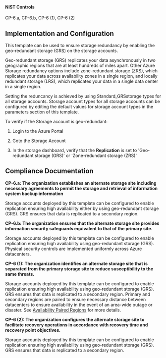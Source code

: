 #### NIST Controls
CP-6.a, CP-6.b, CP-6 (1), CP-6 (2)

## Implementation and Configuration

This template can be used to ensure storage redundancy by enabling the geo-redundant storage (GRS) on the storage accounts.

Geo-redundant storage (GRS) replicates your data asynchronously in two geographic regions that are at least hundreds of miles apart.  Other Azure Storage redundancy options include zone-redundant storage (ZRS), which replicates your data across availability zones in a single region, and locally redundant storage (LRS), which replicates your data in a single data center in a single region.

Setting the reduncancy is achieved by using Standard_GRSstorage types for all storage accounts. Storage account types for all storage accounts can be configured by editing the default values for storage account types in the parameters section of this template.

To verify if the Storage account is geo-redundant:

1) Login to the Azure Portal

2) Goto the Storage Account

3)  In the storage dashboard, verify that the **Replication** is set to 'Geo-redundant storage (GRS)' or 'Zone-redundant storage (ZRS)'


## Compliance Documentation

**CP-6.a: The organization establishes an alternate storage site including necessary agreements to permit the storage and retrieval of information system backup information**

Storage accounts deployed by this template can be configured to enable replication ensuring high availability either by using geo-redundant storage (GRS). GRS ensures that data is replicated to a secondary region.

**CP-6.b: The organization ensures that the alternate storage site provides information security safeguards equivalent to that of the primary site.**

Storage accounts deployed by this template can be configured to enable replication ensuring high availability using geo-redundant storage (GRS). Physical security controls are implemented uniformly across Azure datacenters.

**CP-6 (1): The organization identifies an alternate storage site that is separated from the primary storage site to reduce susceptibility to the same threats.**

Storage accounts deployed by this template can be configured to enable replication ensuring high availability using geo-redundant storage (GRS). GRS ensures that data is replicated to a secondary region. Primary and secondary regions are paired to ensure necessary distance between datacenters to ensure availability in the event of an area-wide outage or disaster.  See [Availability Paired Regions](https://docs.microsoft.com/en-us/azure/best-practices-availability-paired-regions) for more details.

**CP-6 (2): The organization configures the alternate storage site to facilitate recovery operations in accordance with recovery time and recovery point objectives.**

Storage accounts deployed by this template can be configured to enable replication ensuring  high availability using geo-redundant storage (GRS). GRS ensures that data is replicated to a secondary region.

